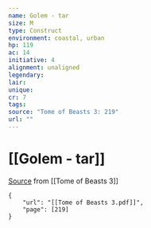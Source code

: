 ```yaml
---
name: Golem - tar
size: M
type: Construct
environment: coastal, urban
hp: 119
ac: 14
initiative: 4
alignment: unaligned
legendary: 
lair: 
unique: 
cr: 7
tags: 
source: "Tome of Beasts 3: 219"
url: ""
---
```

# [[Golem - tar]]

[Source](zotero://open-pdf/library/items/BLGR9HVR?page=219) from [[Tome of Beasts 3]]

```pdf
{
	"url": "[[Tome of Beasts 3.pdf]]",
	"page": [219]
}
```

